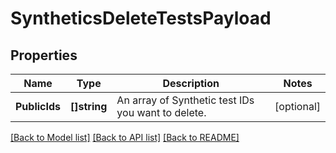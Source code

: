 # SyntheticsDeleteTestsPayload

## Properties

Name | Type | Description | Notes
------------ | ------------- | ------------- | -------------
**PublicIds** | **[]string** | An array of Synthetic test IDs you want to delete. | [optional] 

[[Back to Model list]](../README.md#documentation-for-models) [[Back to API list]](../README.md#documentation-for-api-endpoints) [[Back to README]](../README.md)


